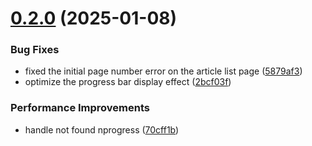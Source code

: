 # [0.2.0](https://github.com/hacxy/vitepress-theme-mild/compare/v0.2.0-beta.6...v0.2.0) (2025-01-08)


### Bug Fixes

* fixed the initial page number error on the article list page ([5879af3](https://github.com/hacxy/vitepress-theme-mild/commit/5879af32a9f2c3000bd411ea67206941d49c2106))
* optimize the progress bar display effect ([2bcf03f](https://github.com/hacxy/vitepress-theme-mild/commit/2bcf03f154fa5358664ea22736a45c721da228b7))


### Performance Improvements

* handle not found nprogress ([70cff1b](https://github.com/hacxy/vitepress-theme-mild/commit/70cff1ba8dee1082aa7238a16759f81edf048e8b))



